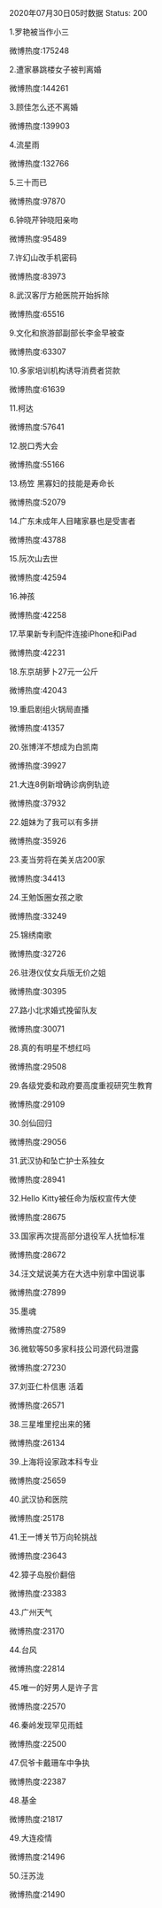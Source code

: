 2020年07月30日05时数据
Status: 200

1.罗艳被当作小三

微博热度:175248

2.遭家暴跳楼女子被判离婚

微博热度:144261

3.顾佳怎么还不离婚

微博热度:139903

4.流星雨

微博热度:132766

5.三十而已

微博热度:97870

6.钟晓芹钟晓阳亲吻

微博热度:95489

7.许幻山改手机密码

微博热度:83973

8.武汉客厅方舱医院开始拆除

微博热度:65516

9.文化和旅游部副部长李金早被查

微博热度:63307

10.多家培训机构诱导消费者贷款

微博热度:61639

11.柯达

微博热度:57641

12.脱口秀大会

微博热度:55166

13.杨笠 黑寡妇的技能是寿命长

微博热度:52079

14.广东未成年人目睹家暴也是受害者

微博热度:43788

15.阮次山去世

微博热度:42594

16.神孩

微博热度:42258

17.苹果新专利配件连接iPhone和iPad

微博热度:42231

18.东京胡萝卜27元一公斤

微博热度:42043

19.重启剧组火锅局直播

微博热度:41357

20.张博洋不想成为白凯南

微博热度:39927

21.大连8例新增确诊病例轨迹

微博热度:37932

22.姐妹为了我可以有多拼

微博热度:35926

23.麦当劳将在美关店200家

微博热度:34413

24.王勉饭圈女孩之歌

微博热度:33249

25.锦绣南歌

微博热度:32726

26.驻港仪仗女兵版无价之姐

微博热度:30395

27.路小北求婚式挽留队友

微博热度:30071

28.真的有明星不想红吗

微博热度:29508

29.各级党委和政府要高度重视研究生教育

微博热度:29109

30.剑仙回归

微博热度:29056

31.武汉协和坠亡护士系独女

微博热度:28941

32.Hello Kitty被任命为版权宣传大使

微博热度:28675

33.国家再次提高部分退役军人抚恤标准

微博热度:28672

34.汪文斌说美方在大选中别拿中国说事

微博热度:27899

35.墨魂

微博热度:27589

36.微软等50多家科技公司源代码泄露

微博热度:27230

37.刘亚仁朴信惠 活着

微博热度:26571

38.三星堆里挖出来的猪

微博热度:26134

39.上海将设家政本科专业

微博热度:25659

40.武汉协和医院

微博热度:25178

41.王一博关节万向轮挑战

微博热度:23643

42.獐子岛股价翻倍

微博热度:23383

43.广州天气

微博热度:23170

44.台风

微博热度:22814

45.唯一的好男人是许子言

微博热度:22570

46.秦岭发现罕见雨蛙

微博热度:22500

47.侃爷卡戴珊车中争执

微博热度:22387

48.基金

微博热度:21817

49.大连疫情

微博热度:21496

50.汪苏泷

微博热度:21490

